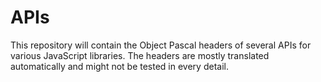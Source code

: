 # APIs
This repository will contain the Object Pascal headers of several APIs for various JavaScript libraries. The headers are mostly translated automatically and might not be tested in every detail. 